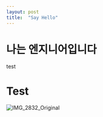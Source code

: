 ```yaml
---
layout: post
title:  "Say Hello"
---
```


# 나는 엔지니어입니다



test

# Test



![IMG_2832_Original](/home/marojeon/Blog/wjsakfh.github.io/images/2021-10-10-Hello/IMG_2832_Original.JPG)
